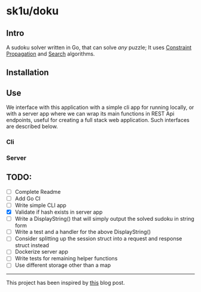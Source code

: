 # sk1u/doku

## Intro

A sudoku solver written in Go, that can solve *any* puzzle;
It uses [Constraint Propagation](https://en.wikipedia.org/wiki/Constraint_satisfaction) and [Search](https://en.wikipedia.org/wiki/Search_algorithm) algorithms.


## Installation

## Use

We interface with this application with a simple cli app for running locally, or with a server app where we can wrap its main functions in REST Api endpoints, useful for creating a full stack web application. Such interfaces are described below.

### Cli

### Server

## TODO:
- [ ] Complete Readme
- [ ] Add Go CI
- [ ] Write simple CLI app
- [x] Validate if hash exists in server app
- [ ] Write a DisplayString() that will simply output the solved sudoku in string form
- [ ] Write a test and a handler for the above DisplayString()
- [ ] Consider splitting up the session struct into a request and response struct instead
- [ ] Dockerize server app
- [ ] Write tests for remaining helper functions
- [ ] Use different storage other than a map

---

This project has been inspired by [this](https://norvig.com/sudoku.html) blog post.